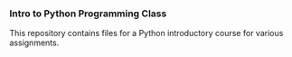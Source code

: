 ### Intro to Python Programming Class ###
This repository contains files for a Python introductory course for various assignments.
